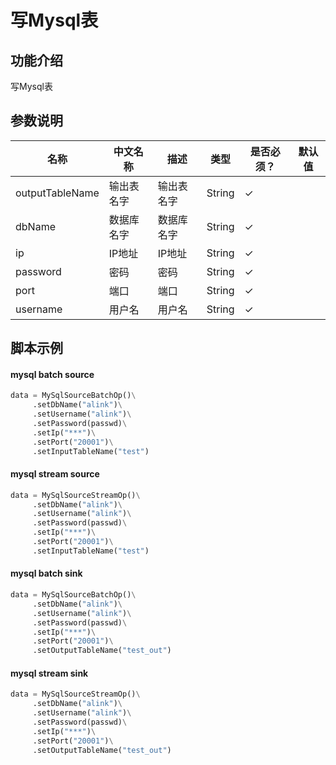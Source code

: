 # 写Mysql表

## 功能介绍
写Mysql表

## 参数说明

<!-- This is the start of auto-generated parameter info -->
<!-- DO NOT EDIT THIS PART!!! -->
| 名称 | 中文名称 | 描述 | 类型 | 是否必须？ | 默认值 |
| --- | --- | --- | --- | --- | --- |
| outputTableName | 输出表名字 | 输出表名字 | String | ✓ |  |
| dbName | 数据库名字 | 数据库名字 | String | ✓ |  |
| ip | IP地址 | IP地址 | String | ✓ |  |
| password | 密码 | 密码 | String | ✓ |  |
| port | 端口 | 端口 | String | ✓ |  |
| username | 用户名 | 用户名 | String | ✓ |  |<!-- This is the end of auto-generated parameter info -->

## 脚本示例

#### mysql batch source 

```python
data = MySqlSourceBatchOp()\
     .setDbName("alink")\
     .setUsername("alink")\
     .setPassword(passwd)\
     .setIp("***")\
     .setPort("20001")\
     .setInputTableName("test")
```

#### mysql stream source 

```python
data = MySqlSourceStreamOp()\
     .setDbName("alink")\
     .setUsername("alink")\
     .setPassword(passwd)\
     .setIp("***")\
     .setPort("20001")\
     .setInputTableName("test")
```

####  mysql batch sink

```python
data = MySqlSourceBatchOp()\
     .setDbName("alink")\
     .setUsername("alink")\
     .setPassword(passwd)\
     .setIp("***")\
     .setPort("20001")\
     .setOutputTableName("test_out")
```

####  mysql stream sink

```python
data = MySqlSourceStreamOp()\
     .setDbName("alink")\
     .setUsername("alink")\
     .setPassword(passwd)\
     .setIp("***")\
     .setPort("20001")\
     .setOutputTableName("test_out")
```



